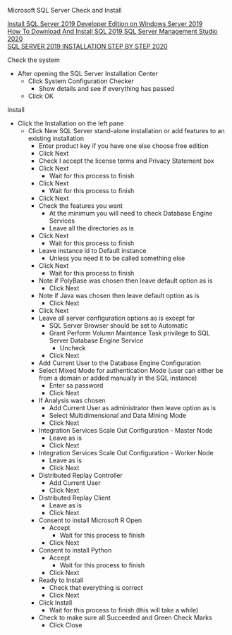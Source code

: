 Microsoft SQL Server Check and Install

[Install SQL Server 2019 Developer Edition on Windows Server 2019](https://computingforgeeks.com/install-sql-server-developer-edition-on-windows-server)<br />
[How To Download And Install SQL 2019 SQL Server Management Studio 2020](https://www.youtube.com/watch?v=1lOUm5CZlAk)<br />
[SQL SERVER 2019 INSTALLATION STEP BY STEP 2020](https://www.youtube.com/watch?v=bfMoKqpigxI)<br />

Check the system
* After opening the SQL Server Installation Center
  * Click System Configuration Checker
    * Show details and see if everything has passed
  * Click OK

Install
* Click the Installation on the left pane
  * Click New SQL Server stand-alone installation or add features to an existing installation
    * Enter product key if you have one else choose free edition
    * Click Next
    * Check I accept the license terms and Privacy Statement box
    * Click Next
      * Wait for this process to finish
    * Click Next
      * Wait for this process to finish
    * Click Next
    * Check the features you want
      * At the minimum you will need to check Database Engine Services
      * Leave all the directories as is
    * Click Next
      * Wait for this process to finish
    * Leave instance id to Default instance
      * Unless you need it to be called something else
    * Click Next
      * Wait for this process to finish
    * Note if PolyBase was chosen then leave default option as is
      * Click Next
    * Note if Java was chosen then leave default option as is
      * Click Next
    * Click Next
    * Leave all server configuration options as is except for
      * SQL Server Browser should be set to Automatic
      * Grant Perform Volumn Maintance Task privilege to SQL Server Database Engine Service
        * Uncheck
      * Click Next
    * Add Current User to the Database Engine Configuration
    * Select Mixed Mode for authentication Mode (user can either be from a domain or added manually in the SQL instance)
      * Enter sa password
      * Click Next
    * If Analysis was chosen
      * Add Current User as administrator then leave option as is
      * Select Multidimensional and Data Mining Mode
      * Click Next
    * Integration Services Scale Out Configuration - Master Node
      * Leave as is
      * Click Next
    * Integration Services Scale Out Configuration - Worker Node
      * Leave as is
      * Click Next
    * Distributed Replay Controller
      * Add Current User
      * Click Next
    * Distributed Replay Client
      * Leave as is
      * Click Next
    * Consent to install Microsoft R Open
      * Accept
        * Wait for this process to finish
      * Click Next
    * Consent to install Python
      * Accept
        * Wait for this process to finish
      * Click Next
    * Ready to Install
      * Check that everything is correct
      * Click Next
    * Click Install
      * Wait for this process to finish (this will take a while)
    * Check to make sure all Succeeded and Green Check Marks
      * Click Close
